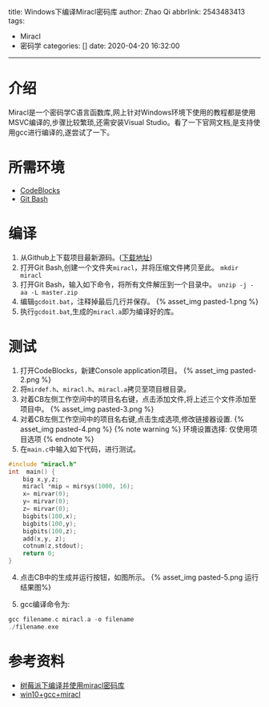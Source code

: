 title: Windows下编译Miracl密码库
author: Zhao Qi
abbrlink: 2543483413
tags:
  - Miracl
  - 密码学
categories: []
date: 2020-04-20 16:32:00
---
# 介绍
Miracl是一个密码学C语言函数库,网上针对Windows环境下使用的教程都是使用MSVC编译的,步骤比较繁琐,还需安装Visual Studio。看了一下官网文档,是支持使用gcc进行编译的,遂尝试了一下。

# 所需环境
* [CodeBlocks](http://www.codeblocks.org/downloads)
* [Git Bash](https://gitforwindows.org/)
<!--more-->
# 编译
1. 从Github上下载项目最新源码。([下载地址](https://github.com/miracl/MIRACL/archive/master.zip))
2. 打开Git Bash,创建一个文件夹`miracl`，并将压缩文件拷贝至此。
`mkdir miracl`
3. 打开Git Bash，输入如下命令，将所有文件解压到一个目录中。
`unzip -j -aa -L master.zip`
4. 编辑`gcdoit.bat`，注释掉最后几行并保存。
{% asset_img pasted-1.png %}
5. 执行`gcdoit.bat`,生成的`miracl.a`即为编译好的库。

# 测试
1. 打开CodeBlocks，新建Console application项目。
{% asset_img pasted-2.png %}
2. 将`mirdef.h`、`miracl.h`、`miracl.a`拷贝至项目根目录。
3. 对着CB左侧工作空间中的项目名右键，点击添加文件,将上述三个文件添加至项目中。
{% asset_img pasted-3.png %}
4. 对着CB左侧工作空间中的项目名右键,点击生成选项,修改链接器设置.
{% asset_img pasted-4.png %}
{% note warning %}
环境设置选择: 仅使用项目选项
{% endnote %}
5. 在`main.c`中输入如下代码，进行测试。
```cpp
#include "miracl.h"
int  main() {
    big x,y,z;
    miracl *mip = mirsys(1000, 16);
    x= mirvar(0);
    y= mirvar(0);
    z= mirvar(0);
    bigbits(100,x);
    bigbits(100,y);
    bigbits(100,z);
    add(x,y, z);
    cotnum(z,stdout);
    return 0;
}
```
4. 点击CB中的生成并运行按钮，如图所示。
{% asset_img pasted-5.png 运行结果图%}

5. gcc编译命令为:
```cpp
gcc filename.c miracl.a -o filename
./filename.exe
```


# 参考资料
- [树莓派下编译并使用miracl密码库](https://www.cnblogs.com/little-kwy/p/12285955.html)
- [win10+gcc+miracl](https://blog.csdn.net/joker_clown/article/details/83662846)
